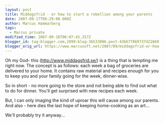```yaml
---
layout: post
title: Middagsfrid - or how to start a rebellion among your parents
date: 2007-09-17T06:29:00.000Z
author: Marcus Hammarberg
tags:
  - Marcus private
modified_time: 2007-09-18T06:07:45.257Z
blogger_id: tag:blogger.com,1999:blog-36533086.post-436677869737422669
blogger_orig_url: https://www.marcusoft.net/2007/09/middagsfrid-or-how-to-start-rebellion.html
---
```


Oh my God- this (<http://www.middagsfrid.se/>) is a thing that is
tempting me right now. The concept is as follows:
each week a bag of groceries are delivered to your home. It contains raw
material and recipes enough for you to keep you and your family going
for the week, dinner-wise.

So in short - no more going to the store and not being able to find out
what to do for dinner. You'll get surprised with new recipes each
week.

But, I can only imaging the kind of uproar this will cause among our
parents. And also - here dies the last hope of keeping home-cooking as
an art...

We'll probably try it anyway...
